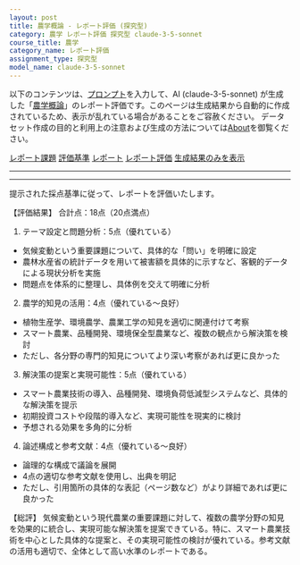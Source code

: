 ```yaml
---
layout: post
title: 農学概論 - レポート評価 (探究型)
category: 農学 レポート評価 探究型 claude-3-5-sonnet
course_title: 農学
category_name: レポート評価
assignment_type: 探究型
model_name: claude-3-5-sonnet
---
```


以下のコンテンツは、[プロンプト](https://github.com/takedatoshiyuki/synthetic_assignments/tree/main/generated/農学/claude-3-5-sonnet/prompt_レポート評価-探究型.md)を入力して、AI (claude-3-5-sonnet) が生成した「[農学概論](/contents/農学/)」のレポート評価です。このページは生成結果から自動的に作成されているため、表示が乱れている場合があることをご容赦ください。
データセット作成の目的と利用上の注意および生成の方法については[About](/About)を御覧ください。

[レポート課題](../レポート課題-探究型)
[評価基準](../評価基準-探究型)
[レポート](../レポート-探究型)
[レポート評価](../レポート評価-探究型)
[生成結果のみを表示](https://github.com/takedatoshiyuki/synthetic_assignments/tree/main/generated/農学/claude-3-5-sonnet/レポート評価-探究型.md)
  

***
***
  
提示された採点基準に従って、レポートを評価いたします。

【評価結果】
合計点：18点（20点満点）

1. テーマ設定と問題分析：5点（優れている）
- 気候変動という重要課題について、具体的な「問い」を明確に設定
- 農林水産省の統計データを用いて被害額を具体的に示すなど、客観的データによる現状分析を実施
- 問題点を体系的に整理し、具体例を交えて明確に分析

2. 農学的知見の活用：4点（優れている～良好）
- 植物生産学、環境農学、農業工学の知見を適切に関連付けて考察
- スマート農業、品種開発、環境保全型農業など、複数の観点から解決策を検討
- ただし、各分野の専門的知見についてより深い考察があれば更に良かった

3. 解決策の提案と実現可能性：5点（優れている）
- スマート農業技術の導入、品種開発、環境負荷低減型システムなど、具体的な解決策を提示
- 初期投資コストや段階的導入など、実現可能性を現実的に検討
- 予想される効果を多角的に分析

4. 論述構成と参考文献：4点（優れている～良好）
- 論理的な構成で議論を展開
- 4点の適切な参考文献を使用し、出典を明記
- ただし、引用箇所の具体的な表記（ページ数など）がより詳細であれば更に良かった

【総評】
気候変動という現代農業の重要課題に対して、複数の農学分野の知見を効果的に統合し、実現可能な解決策を提案できている。特に、スマート農業技術を中心とした具体的な提案と、その実現可能性の検討が優れている。参考文献の活用も適切で、全体として高い水準のレポートである。
